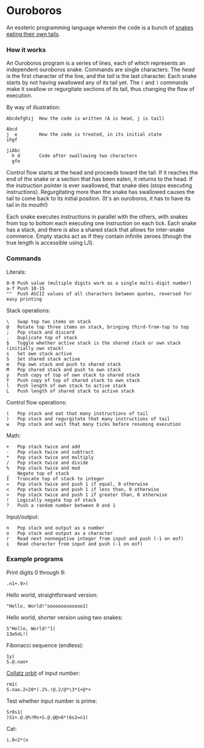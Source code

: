 # Ouroboros

An esoteric programming language wherein the code is a bunch of [snakes eating their own tails](http://en.wikipedia.org/wiki/Ouroboros).

### How it works

An Ouroboros program is a series of lines, each of which represents an independent ouroboros snake. Commands are single characters. The *head* is the first character of the line, and the *tail* is the last character. Each snake starts by not having swallowed any of its tail yet. The `(` and `)` commands make it swallow or regurgitate sections of its tail, thus changing the flow of execution.

By way of illustration:

    Abcdefghij  How the code is written (A is head, j is tail)

    Abcd
    j  e        How the code is treated, in its initial state
    ihgf

    jiAbc
      h d       Code after swallowing two characters
      gfe

Control flow starts at the head and proceeds toward the tail. If it reaches the end of the snake or a section that has been eaten, it returns to the head. If the instruction pointer is ever swallowed, that snake dies (stops executing instructions). Regurgitating more than the snake has swallowed causes the tail to come back to its initial position. (It's an ouroboros, it has to have its tail in its mouth!)

Each snake executes instructions in parallel with the others, with snakes from top to bottom each executing one instruction on each tick. Each snake has a stack, and there is also a shared stack that allows for inter-snake commerce. Empty stacks act as if they contain infinite zeroes (though the true length is accessible using L/l).

### Commands

Literals:

    0-9 Push value (multiple digits work as a single multi-digit number)
    a-f Push 10-15
    ""  Push ASCII values of all characters between quotes, reversed for easy printing

Stack operations:

    \   Swap top two items on stack
    @   Rotate top three items on stack, bringing third-from-top to top
    ;   Pop stack and discard
    .   Duplicate top of stack
    $   Toggle whether active stack is the shared stack or own stack (initially own stack)
    s   Set own stack active
    S   Set shared stack active
    m   Pop own stack and push to shared stack
    M   Pop shared stack and push to own stack
    y   Push copy of top of own stack to shared stack
    Y   Push copy of top of shared stack to own stack
    l   Push length of own stack to active stack
    L   Push length of shared stack to active stack

Control flow operations:

    (   Pop stack and eat that many instructions of tail
    )   Pop stack and regurgitate that many instructions of tail
    w   Pop stack and wait that many ticks before resuming execution

Math:

    +   Pop stack twice and add
    -   Pop stack twice and subtract
    *   Pop stack twice and multiply
    /   Pop stack twice and divide
    %   Pop stack twice and mod
    _   Negate top of stack
    I   Truncate top of stack to integer
    =   Pop stack twice and push 1 if equal, 0 otherwise
    <   Pop stack twice and push 1 if less than, 0 otherwise
    >   Pop stack twice and push 1 if greater than, 0 otherwise
    !   Logically negate top of stack
    ?   Push a random number between 0 and 1

Input/output:

    n   Pop stack and output as a number
    o   Pop stack and output as a character
    r   Read next nonnegative integer from input and push (-1 on eof)
    i   Read character from input and push (-1 on eof)

### Example programs

Print digits 0 through 9:

    .n1+.9>(

Hello world, straightforward version:

    "Hello, World!"ooooooooooooo1(

Hello world, shorter version using two snakes:

    S"Hello, World!"1(
    13wSoL!(

Fibonacci sequence (endless):

    1y(
    S.@.nao+

[Collatz orbit](http://en.wikipedia.org/wiki/Collatz_conjecture) of input number:

    rm1(
    S.nao.2<20*(.2%.!@.2/@*\3*1+@*+

Test whether input number is prime:

    Sr0s1(
    )S1+.@.@%!Ms+S.@.@@>6*(6s2=n1(

Cat:

    i.0<2*(o
